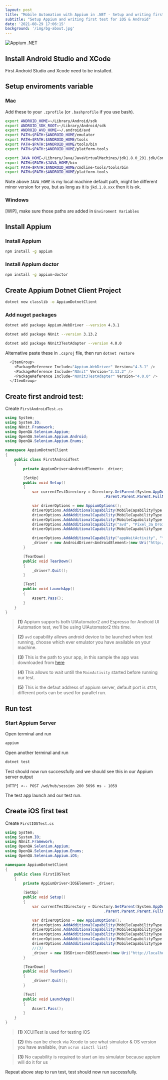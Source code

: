```yaml
---
layout: post
title: "Mobile Automation with Appium in .NET - Setup and writing first test"
subtitle: "Setup Appium and writing first test for iOS & Android"
date: '2021-08-29 17:06:15'
background: '/img/bg-about.jpg'
---
```


![Appium .NET](./AppiumDotnet.png)

## Install Android Studio and XCode
First Android Studio and Xcode need to be installed.

## Setup enviroments variable

### Mac
Add these to your `.zprofile` (or `.bashprofile` if you use bash).
```bash
export ANDROID_HOME=~/Library/Android/sdk
export ANDROID_SDK_ROOT=~/Library/Android/sdk
export ANDROID_AVD_HOME=~/.android/avd
export PATH=$PATH:$ANDROID_HOME/emulator
export PATH=$PATH:$ANDROID_HOME/tools
export PATH=$PATH:$ANDROID_HOME/tools/bin
export PATH=$PATH:$ANDROID_HOME/platform-tools

export JAVA_HOME=/Library/Java/JavaVirtualMachines/jdk1.8.0_291.jdk/Contents/Home
export PATH=$PATH:$JAVA_HOME/bin
export PATH=$PATH:$ANDROID_HOME/cmdline-tools/tools/bin
export PATH=$PATH:$ANDROID_HOME/platform-tools
```
Note above `JAVA_HOME` is my local machine default path, might be different minor version for you, but as long as it is `jkd.1.8.xxx` then it is ok.

### Windows
[WIP], make sure those paths are added in `Enviroment Variables`

## Install Appium

### Install Appium
```bash
npm install -g appium
```
### Install Appium doctor
```bash
npm install -g appium-doctor
```


## Create Appium Dotnet Client Project
```zsh
dotnet new classlib -o AppiumDotnetClient
```

### Add nuget packages
```zsh
dotnet add package Appium.WebDriver --version 4.3.1
```
```zsh
dotnet add package NUnit --version 3.13.2
```
```zsh
dotnet add package NUnit3TestAdapter --version 4.0.0
```

Alternative paste these in `.csproj` file, then run `dotnet restore`
```csharp
  <ItemGroup>
    <PackageReference Include="Appium.WebDriver" Version="4.3.1" />
    <PackageReference Include="NUnit" Version="3.13.2" />
    <PackageReference Include="NUnit3TestAdapter" Version="4.0.0" />
  </ItemGroup>
```

## Create first android test:
Create `FirstAndroidTest.cs`
```csharp
using System;
using System.IO;
using NUnit.Framework;
using OpenQA.Selenium.Appium;
using OpenQA.Selenium.Appium.Android;
using OpenQA.Selenium.Appium.Enums;

namespace AppiumDotnetClient
{
    public class FirstAndroidTest
    {
        private AppiumDriver<AndroidElement> _driver;

        [SetUp]
        public void Setup()
        {
            var currentTestDirectory = Directory.GetParent(System.AppDomain.CurrentDomain.BaseDirectory)
                                            .Parent.Parent.Parent.FullName;

            var driverOptions = new AppiumOptions();
            driverOptions.AddAdditionalCapability(MobileCapabilityType.PlatformName, "Android"); 
            driverOptions.AddAdditionalCapability(MobileCapabilityType.AutomationName, "UIAutomator2"); //(1)
            driverOptions.AddAdditionalCapability(MobileCapabilityType.DeviceName, "Pixel 3a Droid10");
            driverOptions.AddAdditionalCapability("avd", "Pixel_3a_Droid10"); //(2)
            driverOptions.AddAdditionalCapability(MobileCapabilityType.App, $"{currentTestDirectory}/apps/DemoApp.apk"); //(3)

            driverOptions.AddAdditionalCapability("appWaitActivity", "*.MainActivity"); //(4)
            _driver = new AndroidDriver<AndroidElement>(new Uri("http://localhost:4723/wd/hub"), driverOptions); //(5)
        }

        [TearDown]
        public void TearDown()
        {
            _driver?.Quit();
        }

        [Test]
        public void LaunchApp()
        {
            Assert.Pass();
        }
    }
}
```

>**(1)** Appium supports both UIAutomator2 and Espresso for Android UI Automation test, we'll be using UIAutomator2 this time.  

>**(2)** `avd` capability allows android device to be launched when test running, choose which ever emulator you have available on your machine.  

>**(3)** This is the path to your app, in this sample the app was downloaded from [here](https://github.com/webdriverio/native-demo-app/releases) 

>**(4)** This allows to wait untill the `MainActivity` started before running our test.

>**(5)** This is the defaut address of appium server, default port is `4723`, different ports can be used for parallel run.


## Run test
### Start Appium Server
Open terminal and run
```bash
appium
```
Open another terminal and run
```bash
dotnet test
```

Test should now run successfully and we should see this in our Appium server output
```Node
[HTTP] <-- POST /wd/hub/session 200 5696 ms - 1059
```

The test app launch and our test run.

## Create iOS first test
Create `FirstIOSTest.cs`
```csharp
using System;
using System.IO;
using NUnit.Framework;
using OpenQA.Selenium.Appium;
using OpenQA.Selenium.Appium.Enums;
using OpenQA.Selenium.Appium.iOS;

namespace AppiumDotnetClient
{
    public class FirstIOSTest
    {
        private AppiumDriver<IOSElement> _driver;

        [SetUp]
        public void Setup()
        {
            var currentTestDirectory = Directory.GetParent(System.AppDomain.CurrentDomain.BaseDirectory)
                                            .Parent.Parent.Parent.FullName;

            var driverOptions = new AppiumOptions();
            driverOptions.AddAdditionalCapability(MobileCapabilityType.PlatformName, "iOS");
            driverOptions.AddAdditionalCapability(MobileCapabilityType.AutomationName, "XCUITest"); //(1) 
            driverOptions.AddAdditionalCapability(MobileCapabilityType.DeviceName, "iPhone 12"); // (2) 
            driverOptions.AddAdditionalCapability(MobileCapabilityType.PlatformVersion, "14.5"); // (2) 
            driverOptions.AddAdditionalCapability(MobileCapabilityType.App, $"{currentTestDirectory}/apps/DemoApp.app.zip");
            //(3)
            _driver = new IOSDriver<IOSElement>(new Uri("http://localhost:4723/wd/hub"), driverOptions);
        }

        [TearDown]
        public void TearDown()
        {
            _driver?.Quit();
        }

        [Test]
        public void LaunchApp()
        {
            Assert.Pass();
        }
    }
}

```

> **(1)** XCUITest is used for testing iOS	

> **(2)** this can be check via Xcode to see what simulator & OS version you have available, (run `xcrun simctl list`)

> **(3)**  No capability is required to start an ios simulator because appium will do it for us

Repeat above step to run test, test should now run successfully.
